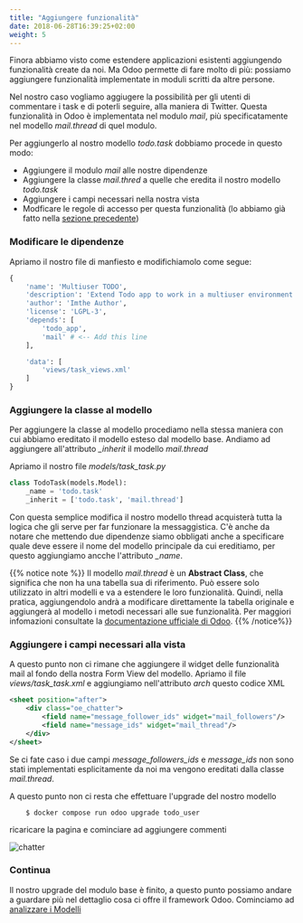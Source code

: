 ```yaml
---
title: "Aggiungere funzionalità"
date: 2018-06-28T16:39:25+02:00
weight: 5
---
```


Finora abbiamo visto come estendere applicazioni esistenti aggiungendo funzionalità create da noi. Ma Odoo permette di fare molto di più: possiamo aggiungere funzionalità implementate in moduli scritti da altre persone.

Nel nostro caso vogliamo aggiugere la possibilità per gli utenti di commentare i task e di poterli seguire, alla maniera di Twitter. Questa funzionalità in Odoo è implementata nel modulo _mail_, più specificatamente nel modello _mail.thread_ di quel modulo.

Per aggiungerlo al nostro modello _todo.task_ dobbiamo procede in questo modo:

- Aggiungere il modulo _mail_ alle nostre dipendenze
- Aggiungere la classe _mail.thred_ a quelle che eredita il nostro modello _todo.task_
- Aggiungere i campi necessari nella nostra vista
- Modficare le regole di accesso per questa funzionalità (lo abbiamo già fatto nella [sezione precedente](/odoo.workshop/inheritance/estendere_dati/#modficare-le-regole-di-sicurezza/))


### Modificare le dipendenze

Apriamo il nostro file di manfiesto e modifichiamolo come segue:

```python
{
    'name': 'Multiuser TODO',
    'description': 'Extend Todo app to work in a multiuser environment',
    'author': 'Imthe Author',
    'license': 'LGPL-3',
    'depends': [
        'todo_app',
        'mail' # <-- Add this line
    ],

    'data': [
        'views/task_views.xml'
    ]
}
```

### Aggiungere la classe al modello

Per aggiungere la classe al modello procediamo nella stessa maniera con cui abbiamo ereditato il modello esteso dal modello base. Andiamo ad aggiungere all'attributo _\_inherit_ il modello _mail.thread_

Apriamo il nostro file _models/task\_task.py_

```python
class TodoTask(models.Model):
    _name = 'todo.task'
    _inherit = ['todo.task', 'mail.thread']
```

Con questa semplice modifica il nostro modello thread acquisterà tutta la logica che gli serve per far funzionare la messaggistica. C'è anche da notare che mettendo due dipendenze siamo obbligati anche a specificare quale deve essere il nome del modello principale da cui ereditiamo, per questo aggiungiamo ancche l'attributo _\_name_.

{{% notice note %}}
Il modello _mail.thread_ è un **Abstract Class**, che significa che non ha una tabella sua di riferimento. Può essere solo utilizzato in altri modelli e va a estendere le loro funzionalità. Quindi, nella pratica, aggiungendolo andrà a modificare direttamente la tabella originale e aggiungerà al modello i metodi necessari alle sue funzionalità. Per maggiori infomazioni consultate la [documentazione ufficiale di Odoo](https://www.odoo.com/documentation/11.0/reference/orm.html#model-reference).
{{% /notice%}}


### Aggiungere i campi necessari alla vista

A questo punto non ci rimane che aggiungere il widget delle funzionalità mail al fondo della nostra Form View del modello. Apriamo il file _views/task\_task.xml_ e aggiungiamo nell'attributo _arch_ questo codice XML

```xml
<sheet position="after">
    <div class="oe_chatter">
        <field name="message_follower_ids" widget="mail_followers"/>
        <field name="message_ids" widget="mail_thread"/>
    </div>
</sheet>
```

Se ci fate caso i due campi _message\_followers\_ids_ e _message\_ids_ non sono stati implementati esplicitamente da noi ma vengono ereditati dalla classe _mail.thread_.

A questo punto non ci resta che effettuare l'upgrade del nostro modello

```
    $ docker compose run odoo upgrade todo_user
```

ricaricare la pagina e cominciare ad aggiungere commenti

![chatter](/odoo.workshop/screen/aggiungere_funzionalita/chatter.png?width=60pc)

### Continua

Il nostro upgrade del modulo base è finito, a questo punto possiamo andare a guardare più nel dettaglio cosa ci offre il framework Odoo. Cominciamo ad [analizzare i Modelli](/odoo.workshop/models/)
